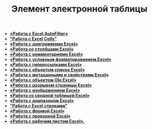﻿---
title: Элемент электронной таблицы
second_title: Documen
type: docs
url: /ru/spreadsheet-elements/
keywords: Learn how to work with spreadsheet elements on Aspose Cells Cloud file
description: Узнайте, как работать с элементами электронных таблиц в облачном файле Aspose Cells. SDK поддерживает различные языки разработки, включая Android, C#, Go, Java, NodeJS, Perl, PHP, Python, Ruby и Swift.
weight: 100
kwords: Excel, Office Облако, REST API, Электронная таблица, PDF, CSV, Json, Markdown, Файлы и хранилище
---
- **[«Работа с Excel AutoFilter»](https://docs.aspose.cloud/cells/autofilter/)**
- **["Работа с Excel Cells"](https://docs.aspose.cloud/cells/working-with-cells/)**
- **[«Работа с диаграммами Excel»](https://docs.aspose.cloud/cells/charts/)**
- **[«Работа со столбцами Excel»](https://docs.aspose.cloud/cells/columns/)**
- **[«Работа с комментариями Excel»](https://docs.aspose.cloud/cells/comments/)**
- **[«Работа с условным форматированием Excel»](https://docs.aspose.cloud/cells/conditional-formattings/)**
- **[«Работа с гиперссылками Excel»](https://docs.aspose.cloud/cells/hyperlinks/)**
- **[«Работа с объектом списка Excel»](https://docs.aspose.cloud/cells/list-objects/)**
- **[«Работа с метаданными и свойствами Excel»](https://docs.aspose.cloud/cells/metadata/)**
- **[«Работа с объектом Ole Excel»](https://docs.aspose.cloud/cells/oleobjects/)**
- **[«Работа с разрывом страницы Excel»](https://docs.aspose.cloud/cells/working-with-pagebreaks/)**
- **[«Работа с изображением Excel»](https://docs.aspose.cloud/cells/pictures/)**
- **[«Работа со сводной таблицей Excel»](https://docs.aspose.cloud/cells/pivottables/)**
- **[«Работа с диапазоном Excel»](https://docs.aspose.cloud/cells/ranges/)**
- **["Работа с Excel строками"](https://docs.aspose.cloud/cells/rows/)**
- **[«Работа с формой Excel»](https://docs.aspose.cloud/cells/shapes/)**
- **[«Работа с проверкой Excel»](https://docs.aspose.cloud/cells/validations/)**
- **[«Работа с рабочим листом Excel».](https://docs.aspose.cloud/cells/worksheets/)**
